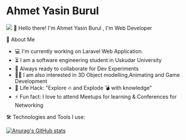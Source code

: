 # Ahmet Yasin Burul
![](https://komarev.com/ghpvc/?username=ahmetbrl38)
👋 Hello there! I'm Ahmet Yasin Burul , I'm Web Developer

👨‍ About Me
- 💻 I'm currently working on Laravel Web Application.
- ⏳ I am a software engineering student in Uskudar University
- 🚀 Always ready to collaborate for Dev Experiments
- 👨‍💻 I am also interested in 3D Object modelling,Animating and Game Development
- 🎯 Life Hack: "Explore 🔥 and Explode 💣 with knowledge"
- ⚡ Fun fact: I love to attend Meetups for learning & Conferences for Networking

🛠️ Technologies and Tools I use:

[![Anurag's GitHub stats](https://github-readme-stats.vercel.app/api?username=ahmetbrl38)](https://github.com/ahmetbrl38/github-readme-stats)
